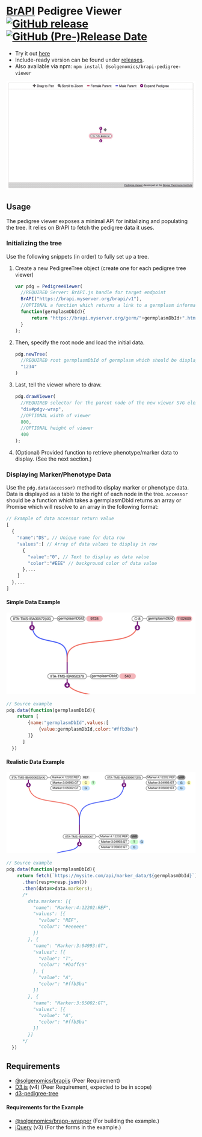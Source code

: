 # [BrAPI](https://github.com/plantbreeding/API) Pedigree Viewer [![GitHub release](https://img.shields.io/github/release/solgenomics/brapi-pedigree-viewer.svg)](https://github.com/solgenomics/BrAPI-Pedigree-Viewer/releases) [![GitHub (Pre-)Release Date](https://img.shields.io/github/release-date-pre/solgenomics/brapi-pedigree-viewer.svg)](https://github.com/solgenomics/BrAPI-Pedigree-Viewer/releases)
- Try it out [here](https://solgenomics.github.io/BrAPI-Pedigree-Viewer/example)
- Include-ready version can be found under [releases](https://github.com/solgenomics/BrAPI-Pedigree-Viewer/releases).
- Also available via npm: `npm install @solgenomics/brapi-pedigree-viewer` 

![GIF of Example Implementation](readme_files/example.gif)

## Usage

The pedigree viewer exposes a minimal API for initializing and populating the tree. It relies on BrAPI to fetch the pedigree data it uses. 

### Initializing the tree

Use the following snippets (in order) to fully set up a tree.

1. Create a new PedigreeTree object (create one for each pedigree tree viewer)
    ```js
    var pdg = PedigreeViewer(
      //REQUIRED Server: BrAPI.js handle for target endpoint
      BrAPI("https://brapi.myserver.org/brapi/v1"),
      //OPTIONAL a function which returns a link to a germplasm information page, returning null will create a node without a link.
      function(germplasmDbId){ 
          return "https://brapi.myserver.org/germ/"+germplasmDbId+".html";
      }
    );
    ```
2. Then, specify the root node and load the initial data.
    ```js
    pdg.newTree(
      //REQUIRED root germplasmDbId of germplasm which should be displayed on start (highlighted in pink)
      "1234"
    )
    ```
3. Last, tell the viewer where to draw.
    ```js
    pdg.drawViewer(
      //REQUIRED selector for the parent node of the new viewer SVG element.
      "div#pdgv-wrap", 
      //OPTIONAL width of viewer
      800, 
      //OPTIONAL height of viewer
      400
    );
    ```
4. (Optional) Provided function to retrieve phenotype/marker data to display. (See the next section.)

### Displaying Marker/Phenotype Data

Use the `pdg.data(accessor)` method to display marker or phenotype data. Data is displayed as a table to the right of each node in the tree. `accessor` should be a function which takes a germplasmDbId returns an array or Promise which will resolve to an array in the following format:
```js
// Example of data accessor return value
[
  {
    "name":"DS", // Unique name for data row
    "values":[ // Array of data values to display in row
      {
        "value":"0", // Text to display as data value
        "color":"#EEE" // background color of data value
      },...
    ]
  },...
]
```
#### Simple Data Example
![PNG of Simple Data Example](readme_files/data1.png)
```js
// Source example
pdg.data(function(germplasmDbId){
    return [
        {name:"germplasmDbId",values:[
            {value:germplasmDbId,color:"#ffb3ba"}
        ]}
      ]
  })    
```

#### Realistic Data Example
![PNG of Realistic Data Example](readme_files/data2.png)
```js
// Source example
pdg.data(function(germplasmDbId){
    return fetch(`https://mysite.com/api/marker_data/${germplasmDbId}`)
      .then(resp=>resp.json())
      .then(data=>data.markers);
      /*
        data.markers: [{
          "name": "Marker:4:12202:REF",
          "values": [{
            "value": "REF",
            "color": "#eeeeee"
          }]
        }, {
          "name": "Marker:3:04993:GT",
          "values": [{
            "value": "T",
            "color": "#baffc9"
          }, {
            "value": "A",
            "color": "#ffb3ba"
          }]
        }, {
          "name": "Marker:3:05002:GT",
          "values": [{
            "value": "A",
            "color": "#ffb3ba"
          }]
        }]
      */
  })    
```

## Requirements
- [@solgenomics/brapijs](https://github.com/solgenomics/BrAPI.js) (Peer Requirement)
- [D3.js](https://github.com/d3/d3) (v4) (Peer Requirement, expected to be in scope)
- [d3-pedigree-tree](https://github.com/solgenomics/d3-pedigree-tree)
#### Requirements for the Example
- [@solgenomics/brapp-wrapper](https://github.com/solgenomics/BrApp-Wrapper) (For building the example.)
- [jQuery](https://github.com/jquery/jquery) (v3) (For the forms in the example.)
